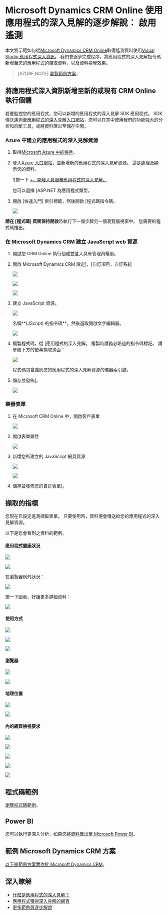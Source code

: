 <properties 
    pageTitle="逐步解說︰ 監控 Microsoft Dynamics CRM 與應用程式的深入見解" 
    description="從 Microsoft Dynamics CRM Online 使用應用程式的深入見解取得遙測。 逐步解說過程中，取得資料]、 [視覺效果和 [匯出]。" 
    services="application-insights" 
    documentationCenter=""
    authors="mazharmicrosoft" 
    manager="douge"/>

<tags 
    ms.service="application-insights" 
    ms.workload="tbd" 
    ms.tgt_pltfrm="ibiza" 
    ms.devlang="na" 
    ms.topic="article" 
    ms.date="11/17/2015" 
    ms.author="awills"/>
 
# <a name="walkthrough-enabling-telemetry-for-microsoft-dynamics-crm-online-using-application-insights"></a>Microsoft Dynamics CRM Online 使用應用程式的深入見解的逐步解說︰ 啟用遙測

本文將示範如何從[Microsoft Dynamics CRM Online](https://www.dynamics.com/)取得遙測資料使用[Visual Studio 應用程式深入資訊](https://azure.microsoft.com/services/application-insights/)。 我們會逐步完成程序，將應用程式的深入見解指令碼新增至您的應用程式的擷取資料，以及資料視覺效果。

>[AZURE.NOTE] [瀏覽範例方案](https://dynamicsandappinsights.codeplex.com/)。

## <a name="add-application-insights-to-new-or-existing-crm-online-instance"></a>將應用程式深入資訊新增至新的或現有 CRM Online 執行個體 

若要監控您的應用程式，您可以新增的應用程式的深入見解 SDK 應用程式。 SDK 傳送遙測至[應用程式的深入見解入口網站](https://portal.azure.com)，您可以在其中使用我們的功能強大的分析和診斷工具，或將資料匯出至儲存空間。

### <a name="create-an-application-insights-resource-in-azure"></a>Azure 中建立的應用程式的深入見解資源

1. 取得[Microsoft Azure 中的帳戶](http://azure.com/pricing)。 
2. 登入[Azure 入口網站](https://portal.azure.com)，並新增新的應用程式的深入見解資源。 這是處理及顯示您的資料。

    ![按一下 [+，開發人員服務應用程式的深入見解。](./media/app-insights-sample-mscrm/01.png)

    您可以選擇 [ASP.NET 為應用程式類型。

3. 開啟 [快速入門] 索引標籤，然後開啟 [程式碼指令碼。

    ![](./media/app-insights-sample-mscrm/03.png)

**請在 [程式碼] 頁面保持開啟**時執行下一個步驟另一個瀏覽器視窗中。 您需要的程式碼推出。 

### <a name="create-a-javascript-web-resource-in-microsoft-dynamics-crm"></a>在 Microsoft Dynamics CRM 建立 JavaScript web 資源

1. 開啟您 CRM Online 執行個體並登入具有管理員權限。
2. 開啟 Microsoft Dynamics CRM 設定]，[自訂項目，自訂系統

    ![](./media/app-insights-sample-mscrm/04.png)
    
    ![](./media/app-insights-sample-mscrm/05.png)


    ![](./media/app-insights-sample-mscrm/06.png)

3. 建立 JavaScript 資源。

    ![](./media/app-insights-sample-mscrm/07.png)

    名稱**(JScript) 的指令碼**，然後選取開啟文字編輯器。

    ![](./media/app-insights-sample-mscrm/08.png)
    
4. 複製程式碼，從 [應用程式的深入見解。 複製時請務必略過的指令碼標記。 請參閱下方的螢幕擷取畫面︰

    ![](./media/app-insights-sample-mscrm/09.png)

    程式碼包含識別您的應用程式的深入見解資源的儀器索引鍵。

5. 儲存並發佈]。

    ![](./media/app-insights-sample-mscrm/10.png)

### <a name="instrument-forms"></a>樂器表單

1. 在 Microsoft CRM Online 中，開啟客戶表單

    ![](./media/app-insights-sample-mscrm/11.png)

2. 開啟表單屬性

    ![](./media/app-insights-sample-mscrm/12.png)

3. 新增您所建立的 JavaScript 網頁資源

    ![](./media/app-insights-sample-mscrm/13.png)

    ![](./media/app-insights-sample-mscrm/14.png)

4. 儲存並發佈您的自訂表單]。


## <a name="metrics-captured"></a>擷取的指標

您現在已設定遙測擷取表單。 只要使用時，資料便會傳送給您的應用程式的深入見解資源。

以下是您會看到之資料的範例。

#### <a name="application-health"></a>應用程式健康狀況

![](./media/app-insights-sample-mscrm/15.png)

![](./media/app-insights-sample-mscrm/16.png)

在瀏覽器例外狀況︰

![](./media/app-insights-sample-mscrm/17.png)

按一下圖表，好讓更多詳細資料︰

![](./media/app-insights-sample-mscrm/18.png)

#### <a name="usage"></a>使用方式

![](./media/app-insights-sample-mscrm/19.png)

![](./media/app-insights-sample-mscrm/20.png)

![](./media/app-insights-sample-mscrm/21.png)

#### <a name="browsers"></a>瀏覽器

![](./media/app-insights-sample-mscrm/22.png)

![](./media/app-insights-sample-mscrm/23.png)

#### <a name="geolocation"></a>地理位置

![](./media/app-insights-sample-mscrm/24.png)

![](./media/app-insights-sample-mscrm/25.png)

#### <a name="inside-page-view-request"></a>內的網頁檢視要求

![](./media/app-insights-sample-mscrm/26.png)

![](./media/app-insights-sample-mscrm/27.png)

![](./media/app-insights-sample-mscrm/28.png)

![](./media/app-insights-sample-mscrm/29.png)

![](./media/app-insights-sample-mscrm/30.png)

## <a name="sample-code"></a>程式碼範例

[瀏覽程式碼範例](https://dynamicsandappinsights.codeplex.com/)。

## <a name="power-bi"></a>Power BI

您可以執行更深入分析，如果您[將資料匯出至 Microsoft Power BI](app-insights-export-power-bi.md)。

## <a name="sample-microsoft-dynamics-crm-solution"></a>範例 Microsoft Dynamics CRM 方案

[以下是範例方案實作於 Microsoft Dynamics CRM](https://dynamicsandappinsights.codeplex.com/)。

## <a name="learn-more"></a>深入瞭解

* [什麼是應用程式的深入見解？](app-insights-overview.md)
* [應用程式獲得深入見解的網頁](app-insights-javascript.md)
* [更多範例與逐步解說](app-insights-code-samples.md)

 
